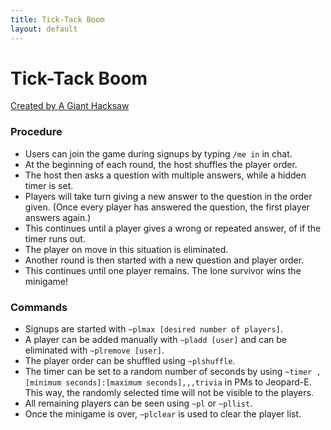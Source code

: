 ```yaml
---
title: Tick-Tack Boom
layout: default
---
```


# Tick-Tack Boom #

[Created by A Giant Hacksaw](https://docs.google.com/document/d/1GO9lXWVmbv_OYl-0a1KNDBAzomClinpS7XFoU78xZGw/edit)

### Procedure

- Users can join the game during signups by typing `/me in` in chat.
- At the beginning of each round, the host shuffles the player order.
- The host then asks a question with multiple answers, while a hidden timer is set.
- Players will take turn giving a new answer to the question in the order given. (Once every player has answered the question, the first player answers again.)
- This continues until a player gives a wrong or repeated answer, of if the timer runs out.
- The player on move in this situation is eliminated.
- Another round is then started with a new question and player order.
- This continues until one player remains. The lone survivor wins the minigame!

### Commands

- Signups are started with `~plmax [desired number of players]`.
- A player can be added manually with `~pladd [user]` and can be eliminated with `~plremove [user]`.
- The player order can be shuffled using `~plshuffle`.
- The timer can be set to a random number of seconds by using `~timer ,[minimum seconds]:[maximum seconds],,,trivia` in PMs to Jeopard-E. This way, the randomly selected time will not be visible to the players.
- All remaining players can be seen using `~pl` or `~pllist`.
- Once the minigame is over, `~plclear` is used to clear the player list.
